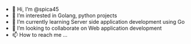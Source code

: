 - 👋 Hi, I’m @spica45
- 👀 I’m interested in Golang, python projects
- 🌱 I’m currently learning Server side application development using Go
- 💞️ I’m looking to collaborate on Web application development
- 📫 How to reach me ...

<!---
spica45/spica45 is a ✨ special ✨ repository because its `README.md` (this file) appears on your GitHub profile.
You can click the Preview link to take a look at your changes.
--->
